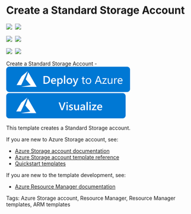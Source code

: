 # Create a Standard Storage Account

<IMG SRC="https://azurequickstartsservice.blob.core.windows.net/badges/101-storage-account-create/PublicLastTestDate.svg" />&nbsp;
<IMG SRC="https://azurequickstartsservice.blob.core.windows.net/badges/101-storage-account-create/PublicDeployment.svg" />&nbsp;

<IMG SRC="https://azurequickstartsservice.blob.core.windows.net/badges/101-storage-account-create/FairfaxLastTestDate.svg" />&nbsp;
<IMG SRC="https://azurequickstartsservice.blob.core.windows.net/badges/101-storage-account-create/FairfaxDeployment.svg" />&nbsp;

<IMG SRC="https://azurequickstartsservice.blob.core.windows.net/badges/101-storage-account-create/BestPracticeResult.svg" />&nbsp;
<IMG SRC="https://azurequickstartsservice.blob.core.windows.net/badges/101-storage-account-create/CredScanResult.svg" />&nbsp;

Create a Standard Storage Account  - <a href="https://portal.azure.com/#create/Microsoft.Template/uri/https%3A%2F%2Fraw.githubusercontent.com%2FAzure%2Fazure-quickstart-templates%2Fmaster%2F101-storage-account-create%2Fazuredeploy.json" target="_blank">
    <img src="https://raw.githubusercontent.com/Azure/azure-quickstart-templates/master/1-CONTRIBUTION-GUIDE/images/deploytoazure.svg?sanitize=true"/>
</a>
<a href="http://armviz.io/#/?load=https%3A%2F%2Fraw.githubusercontent.com%2FAzure%2Fazure-quickstart-templates%2Fmaster%2F101-storage-account-create%2Fazuredeploy.json" target="_blank">
    <img src="https://raw.githubusercontent.com/Azure/azure-quickstart-templates/master/1-CONTRIBUTION-GUIDE/images/visualizebutton.svg?sanitize=true"/>
</a>

This template creates a Standard Storage account. 

If you are new to Azure Storage account, see:

- [Azure Storage account documentation](http://azure.microsoft.com/documentation/articles/storage-create-storage-account/)
- [Azure Storage account template reference](https://docs.microsoft.com/azure/templates/microsoft.storage/allversions)
- [Quickstart templates](https://azure.microsoft.com/resources/templates/?resourceType=Microsoft.Storage&pageNumber=1&sort=Popular)

If you are new to the template development, see:

- [Azure Resource Manager documentation](https://docs.microsoft.com/en-us/azure/azure-resource-manager/)

Tags: Azure Storage account, Resource Manager, Resource Manager templates, ARM templates

